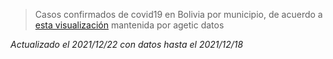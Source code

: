 > Casos confirmados de covid19 en Bolivia por municipio, de acuerdo a [esta visualización](https://snisbol.carto.com/builder/c1cdf57c-a007-4f3f-883a-c25ebdc50986/embed) mantenida por agetic datos

_Actualizado el 2021/12/22 con datos hasta el 2021/12/18_

